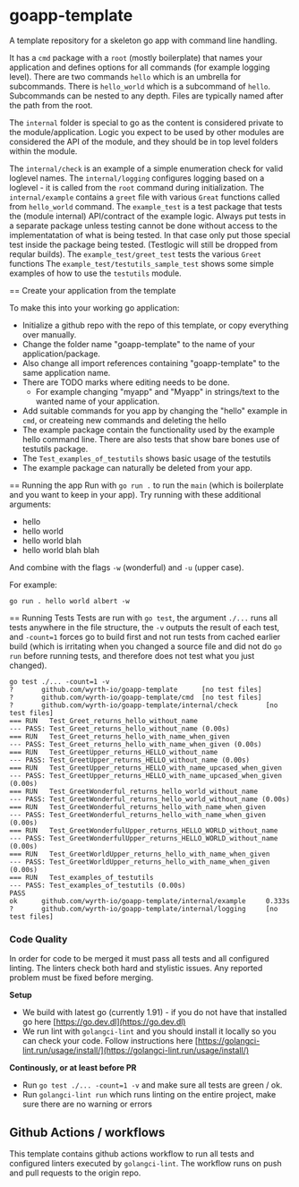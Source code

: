 # goapp-template
A template repository for a skeleton go app with command line handling.

It has a `cmd` package with a `root` (mostly boilerplate) that names your application and defines options for all
commands (for example logging level).
There are two commands `hello` which is an umbrella for subcommands. There is `hello_world` which is a subcommand of `hello`.
Subcommands can be nested to any depth. Files are typically named after the path from the root.

The `internal` folder is special to go as the content is considered private to the module/application. Logic you expect to be used by other modules are considered the API of the module, and they should be in top level folders within the module.

The `internal/check` is an example of a simple enumeration check for valid loglevel names.
The `internal/logging` configures logging based on a loglevel - it is called from the `root` command during initialization.
The `internal/example` contains a `greet` file with various `Great` functions called from `hello_world` command.
The `example_test` is a test package that tests the (module internal) API/contract of the example logic. Always put tests in a separate package unless testing cannot be done without access to the implementatation of what is being tested. In that case only put those special test inside the package being tested. (Testlogic will still be dropped from reqular builds).
The `example_test/greet_test` tests the various `Greet` functions
The `example_test/testutils_sample_test` shows some simple examples of how to use the `testutils` module.

== Create your application from the template

To make this into your working go application:
* Initialize a github repo with the repo of this template, or copy everything over manually.
* Change the folder name "goapp-template" to the name of your application/package.
* Also change all import references containing "goapp-template" to the same application name.
* There are TODO marks where editing needs to be done.
    * For example changing "myapp" and "Myapp" in strings/text to the wanted name of your application.
* Add suitable commands for you app by changing the "hello" example in `cmd`, or createing new commands and deleting the hello
* The example package contain the functionality used by the example hello command line. There are also tests that show bare bones use of testutils package.
* The `Test_examples_of_testutils` shows basic usage of the testutils
* The example package can naturally be deleted from your app.

== Running the app
Run with `go run .` to run the `main` (which is boilerplate and you want to keep in your app). Try running with these additional arguments:
* hello
* hello world
* hello world blah
* hello world blah blah

And combine with the flags `-w` (wonderful) and `-u` (upper case).

For example:
```
go run . hello world albert -w
```

== Running Tests
Tests are run with `go test`, the argument `./...` runs all tests anywhere in the file structure, the `-v` outputs the result of each test, and `-count=1` forces go to build first and not run tests from cached earlier build (which is irritating when you changed a source file and did not do `go run` before running tests, and therefore does not test what you just changed).

```
go test ./... -count=1 -v
?       github.com/wyrth-io/goapp-template      [no test files]
?       github.com/wyrth-io/goapp-template/cmd  [no test files]
?       github.com/wyrth-io/goapp-template/internal/check       [no test files]
=== RUN   Test_Greet_returns_hello_without_name
--- PASS: Test_Greet_returns_hello_without_name (0.00s)
=== RUN   Test_Greet_returns_hello_with_name_when_given
--- PASS: Test_Greet_returns_hello_with_name_when_given (0.00s)
=== RUN   Test_GreetUpper_returns_HELLO_without_name
--- PASS: Test_GreetUpper_returns_HELLO_without_name (0.00s)
=== RUN   Test_GreetUpper_returns_HELLO_with_name_upcased_when_given
--- PASS: Test_GreetUpper_returns_HELLO_with_name_upcased_when_given (0.00s)
=== RUN   Test_GreetWonderful_returns_hello_world_without_name
--- PASS: Test_GreetWonderful_returns_hello_world_without_name (0.00s)
=== RUN   Test_GreetWonderful_returns_hello_with_name_when_given
--- PASS: Test_GreetWonderful_returns_hello_with_name_when_given (0.00s)
=== RUN   Test_GreetWonderfulUpper_returns_HELLO_WORLD_without_name
--- PASS: Test_GreetWonderfulUpper_returns_HELLO_WORLD_without_name (0.00s)
=== RUN   Test_GreetWorldUpper_returns_hello_with_name_when_given
--- PASS: Test_GreetWorldUpper_returns_hello_with_name_when_given (0.00s)
=== RUN   Test_examples_of_testutils
--- PASS: Test_examples_of_testutils (0.00s)
PASS
ok      github.com/wyrth-io/goapp-template/internal/example     0.333s
?       github.com/wyrth-io/goapp-template/internal/logging     [no test files]
```

### Code Quality
In order for code to be merged it must pass all tests and all configured linting. The linters check both hard and
stylistic issues. Any reported problem must be fixed before merging.

**Setup**</br>
* We build with latest go (currently 1.91) - if you do not have that installed go here  [https://go.dev.dl](https://go.dev.dl)
* We run lint with `golangci-lint` and you should install it locally so you can check your code. Follow instructions
  here [https://golangci-lint.run/usage/install/](https://golangci-lint.run/usage/install/)

**Continously, or at least before PR**</br>
* Run `go test ./... -count=1 -v` and make sure all tests are green / ok.
* Run `golangci-lint run` which runs linting on the entire project, make sure there are no warning or errors

## Github Actions / workflows
This template contains github actions workflow to run all tests and configured linters executed by `golangci-lint`. The workflow runs on push and pull requests to the origin repo.
